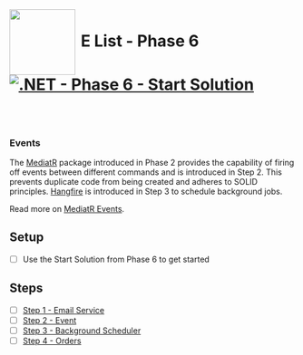 <img align="left" width="116" height="116" src="logo.png" />

# &nbsp;**E List - Phase 6** [![.NET - Phase 6 - Start Solution](https://github.com/entelect-incubator/.NET/actions/workflows/dotnet-phase6-startsolution.yml/badge.svg)](https://github.com/entelect-incubator/.NET/actions/workflows/dotnet-phase6-startsolution.yml)

<br/><br/>

### **Events**

The [MediatR](https://github.com/jbogard/MediatR) package introduced in Phase 2 provides the capability of firing off events between different commands and is introduced in Step 2. This prevents duplicate code from being created and adheres to SOLID principles. [Hangfire](https://www.hangfire.io) is introduced in Step 3 to schedule background jobs.

Read more on [MediatR Events](https://ardalis.com/immediate-domain-event-salvation-with-mediatr/).

## **Setup**

-   [ ] Use the Start Solution from Phase 6 to get started

## **Steps**

-   [ ] [Step 1 - Email Service](https://github.com/entelect-incubator/.NET/tree/master/Phase%206/Step%201)
-   [ ] [Step 2 - Event](https://github.com/entelect-incubator/.NET/tree/master/Phase%206/Step%202)
-   [ ] [Step 3 - Background Scheduler](https://github.com/entelect-incubator/.NET/tree/master/Phase%206/Step%203)
-   [ ] [Step 4 - Orders](https://github.com/entelect-incubator/.NET/tree/master/Phase%206/Step%204)
